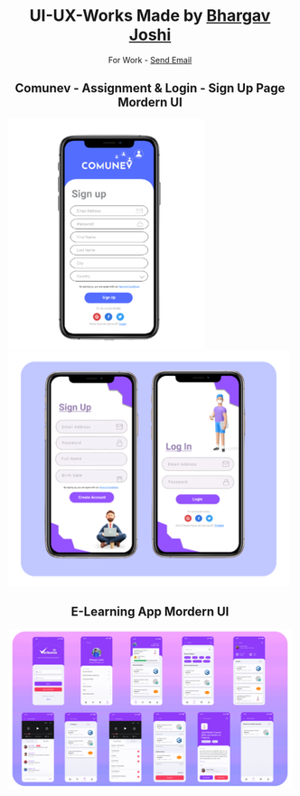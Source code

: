 <h1 align=center>UI-UX-Works Made by <a href="https://www.linkedin.com/in/bhargavjoshi55">Bhargav Joshi</a></h1>
<p align=center>For Work - <a href="mailto:bhargavjoshi55@gmail.com">Send Email</a></p>

<div>
<h2 align=center> Comunev - Assignment & Login - Sign Up Page Mordern UI</h2>
<img src ="https://github.com/bhargav-joshi/UI-UX-Works/blob/main/PNG/sign-up-bj.png" width=350>
<img src ="https://raw.githubusercontent.com/bhargav-joshi/UI-UX-Works/main/PNG/Login%20sign%20up%20Modern%20UI.png" width=500>
</div>
<h2 align=center> E-Learning App Mordern UI</h2>
<img src ="https://github.com/bhargav-joshi/UI-UX-Works/blob/main/PNG/ELearn.png?raw=true" width=1000>


